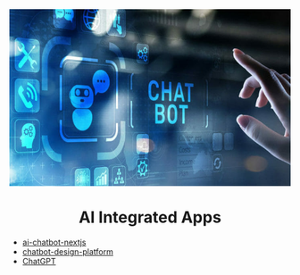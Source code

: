 <div align="center">
  <img alt="ai integrated apps" src="https://github.com/monate615/portfolio/blob/main/images/chatbot2.jpeg" align="center">
  <h1 align="center">AI Integrated Apps</h1>
</div>

- [ai-chatbot-nextjs](https://github.com/monate615/ai-chatbot-nextjs)
- [chatbot-design-platform](https://github.com/monate615/chatbot-design-platform)
- [ChatGPT](https://github.com/monate615/ChatGPT)

